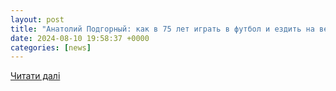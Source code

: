 ```yaml
---
layout: post
title: "Анатолий Подгорный: как в 75 лет играть в футбол и ездить на велосипеде"
date: 2024-08-10 19:58:37 +0000
categories: [news]
---
```


[Читати далі](https://odessa-life.od.ua/article/75-letnijj-futbolist-iz-lyubashevki-esli-ne-rabotat-nad-sobojj-budu-rabotat-na-lekarstva)
